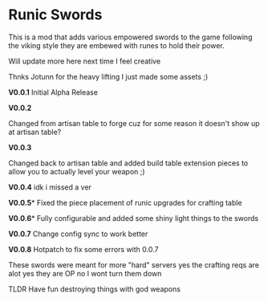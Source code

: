 # Runic Swords

This is a mod that adds various empowered swords to the game following the viking style they are embewed with runes to hold their power. 

Will update more here next time I feel creative 


Thnks Jotunn for the heavy lifting I just made some assets ;)


**V0.0.1**
Initial Alpha Release

**V0.0.2**

Changed from artisan table to forge cuz for some reason it doesn't show up at artisan table?

**V0.0.3**

Changed back to artisan table and added build table extension pieces to allow you to actually level your weapon ;) 

**V0.0.4**
idk i missed a ver

**V0.0.5***
Fixed the piece placement of runic upgrades for crafting table

**V0.0.6***
Fully configurable and added some shiny light things to the swords

**V0.0.7**
Change config sync to work better

**V0.0.8**
Hotpatch to fix some errors with 0.0.7

These swords were meant for more "hard" servers yes the crafting reqs are alot yes they are OP no I wont turn them down 

TLDR 
Have fun destroying things with god weapons
